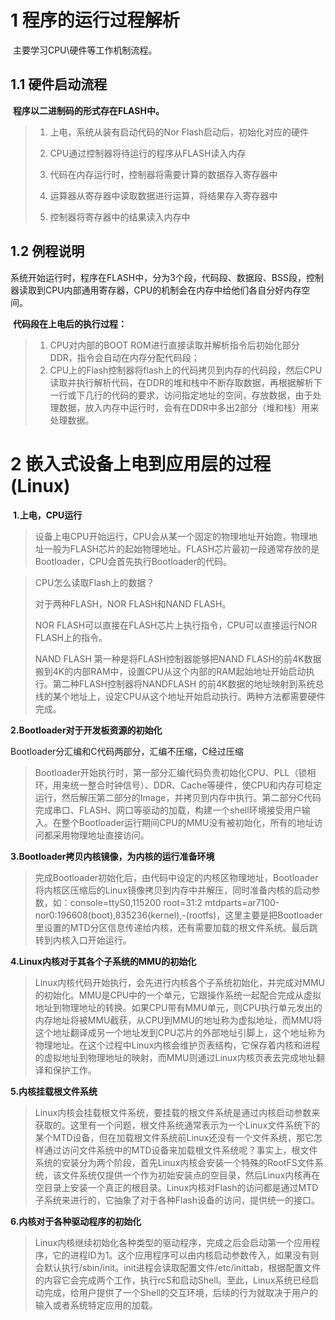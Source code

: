 # 1 程序的运行过程解析

​	主要学习CPU\硬件等工作机制流程。

## 1.1 硬件启动流程

​	**程序以二进制码的形式存在FLASH中。**

> 1. 上电，系统从装有启动代码的Nor Flash启动后，初始化对应的硬件
>
> 2. CPU通过控制器将待运行的程序从FLASH读入内存
>
> 3. 代码在内存运行时，控制器将需要计算的数据存入寄存器中
> 4. 运算器从寄存器中读取数据进行运算，将结果存入寄存器中
> 5. 控制器将寄存器中的结果读入内存中

## 1.2 例程说明

​	系统开始运行时，程序在FLASH中，分为3个段，代码段、数据段、BSS段，控制器读取到CPU内部通用寄存器，CPU的机制会在内存中给他们各自分好内存空间。

​	**代码段在上电后的执行过程：**

>1. CPU对内部的BOOT ROM进行直接读取并解析指令后初始化部分DDR，指令会自动在内存分配代码段；
>2. CPU上的Flash控制器将flash上的代码拷贝到内存的代码段，然后CPU读取并执行解析代码，在DDR的堆和栈中不断存取数据，再根据解析下一行或下几行的代码的要求，访问指定地址的空间，存放数据，由于处理数据，放入内存中运行时，会有在DDR中多出2部分（堆和栈）用来处理数据。

# 2 嵌入式设备上电到应用层的过程(Linux)

​	**1.上电，CPU运行**

>  设备上电CPU开始运行，CPU会从某一个固定的物理地址开始跑，物理地址一般为FLASH芯片的起始物理地址。FLASH芯片最初一段通常存放的是Bootloader，CPU会首先执行Bootloader的代码。

>  CPU怎么读取Flash上的数据？
>
> 对于两种FLASH，NOR FLASH和NAND FLASH。
>
> NOR FLASH可以直接在FLASH芯片上执行指令，CPU可以直接运行NOR FLASH上的指令。
>
> NAND FLASH 第一种是将FLASH控制器能够把NAND FLASH的前4K数据搬到4K的内部RAM中，设置CPU从这个内部的RAM起始地址开始启动执行。第二种FLASH控制器将NANDFLASH 的前4K数据的地址映射到系统总线的某个地址上，设定CPU从这个地址开始启动执行。两种方法都需要硬件完成。

**2.Bootloader对于开发板资源的初始化**

Bootloader分汇编和C代码两部分，汇编不压缩，C经过压缩

> Bootloader开始执行时，第一部分汇编代码负责初始化CPU、PLL（锁相环，用来统一整合时钟信号）、DDR、Cache等硬件，使CPU和内存可稳定运行，然后解压第二部分的Image，并拷贝到内存中执行。第二部分C代码完成串口、FLASH、网口等驱动的加载，构建一个shell环境接受用户输入。在整个Bootloader运行期间CPU的MMU没有被初始化，所有的地址访问都采用物理地址直接访问。

**3.Bootloader拷贝内核镜像，为内核的运行准备环境**

>  完成Bootloader初始化后，由代码中设定的内核区物理地址，Bootloader将内核区压缩后的Linux镜像拷贝到内存中并解压，同时准备内核的启动参数，如：console=ttyS0,115200 root=31:2 mtdparts=ar7100-nor0:196608(boot),835236(kernel),-(rootfs)，这里主要是把Bootloader里设置的MTD分区信息传递给内核，还有需要加载的根文件系统。最后跳转到内核入口开始运行。

**4.Linux内核对于其各个子系统的MMU的初始化**

> Linux内核代码开始执行，会先进行内核各个子系统初始化，并完成对MMU的初始化。MMU是CPU中的一个单元，它跟操作系统一起配合完成从虚拟地址到物理地址的转换。如果CPU带有MMU单元，则CPU执行单元发出的内存地址将被MMU截获，从CPU到MMU的地址称为虚拟地址，而MMU将这个地址翻译成另一个地址发到CPU芯片的外部地址引脚上，这个地址称为物理地址。在这个过程中Linux内核会维护页表结构，它保存着内核和进程的虚拟地址到物理地址的映射，而MMU则通过Linux内核页表去完成地址翻译和保护工作。

**5.内核挂载根文件系统**

> Linux内核会挂载根文件系统，要挂载的根文件系统是通过内核启动参数来获取的。这里有一个问题，根文件系统通常表示为一个Linux文件系统下的某个MTD设备，但在加载根文件系统前Linux还没有一个文件系统，那它怎样通过访问文件系统中的MTD设备来加载根文件系统呢？事实上，根文件系统的安装分为两个阶段，首先Linux内核会安装一个特殊的RootFS文件系统，该文件系统仅提供一个作为初始安装点的空目录，然后Linux内核再在空目录上安装一个真正的根目录。Linux内核对Flash的访问都是通过MTD子系统来进行的，它抽象了对于各种Flash设备的访问，提供统一的接口。

**6.内核对于各种驱动程序的初始化**

> Linux内核继续初始化各种类型的驱动程序，完成之后会启动第一个应用程序，它的进程ID为1。这个应用程序可以由内核启动参数传入，如果没有则会默认执行/sbin/init。init进程会读取配置文件/etc/inittab，根据配置文件的内容它会完成两个工作，执行rcS和启动Shell。至此，Linux系统已经启动完成，给用户提供了一个Shell的交互环境，后续的行为就取决于用户的输入或者系统特定应用的加载。

